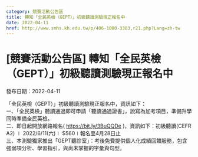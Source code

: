 ```yaml
---
category: 競賽活動公告區
title: 轉知「全民英檢（GEPT）」初級聽讀測驗現正報名中
date: 2022-04-11
href: http://www.smhs.kh.edu.tw/p/406-1000-3383,r21.php?Lang=zh-tw
---
```


# [競賽活動公告區] 轉知「全民英檢（GEPT）」初級聽讀測驗現正報名中

發布日期：2022-04-11

「全民英檢（GEPT）」初級聽讀測驗現正報名中，資訊如下：  
一、「全民英檢」聽讀通過即可申請「聽讀通過證書」，說寫為加考項目，準備升學同時準備全民英檢。  
二、即日起開放網路報名( https://bit.ly/3BuQQDe )，資訊如下：初級聽讀(CEFR A2) ∣ 2022/6/11(六)∣ $560∣報名至4月28日止  
三、本測驗獨家推出「GEPT聽診室」：考後免費提供個人化成績回饋服務，包含強弱項分析、學習指引，與尚未掌握的字彙與句型。

